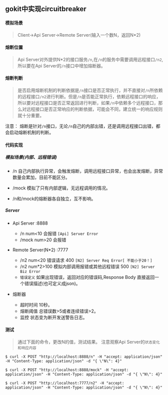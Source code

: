 ## gokit中实现circuitbreaker

#### 模拟场景
>Client->Api Server->Remote Server(输入一个数N，返回N*2)

#### 熔断位置
>Api Server对外提供N*2的接口服务`/n`,在`/n`的服务中需要调用远程接口`/n2`,所以要在Api Server的`/n`接口中增加熔断器。

#### 熔断判断
>是否启用熔断机制的判断依据是`/n`接口是否正常执行，并不直接对`/n`所依赖的远程接口`/n2`进行判断。但是`/n`是否能正常执行，依赖远程接口的响应，所以要对远程接口是否正常返回进行判断，如果`/n`中依赖多个远程接口，那么对远程接口是否正常响应的判断依据，可能会不同，建立统一的响应规则就十分重要。

注意：
熔断是针对`/n`接口，无论`/n`自己的内部出错，还是调用远程接口出错，都会启动熔断机制的判断。

#### 代码实现

##### 模拟场景(内部、远程错误)

* /n 自己内部执行异常，会触发熔断，调用远程接口异常，也会出发熔断，异常数量会累加，目前不能区分。

* /mock 模拟了只有内部逻辑，无远程调用的情况。

* /n和/mock的熔断器各自独立，互不影响。

##### Server

* Api Server :8888
    * /n num<10 会报错 `[Api] Server Error`
    * /mock num>20 会报错
* Remote Server(N*2) :7777
    * /n2 num<20 错误请求 400 `[N2] Server Req Error[ 不能小于20！]`
    * /n2 num*2>100 模拟内部调用报错或其他远程错误 500 `[N2] Server Biz Error`
    * `错误定义` 如果出现错误，返回对应的错误码,Response Body 直接返回一个错误描述(也可定义成json)。
    
* 熔断器
    * 超时时间 10秒。
    * 熔断阈值 总错误数>5或者连续错误>2。
    * 监控 状态变为断开发送警告日志。


#### 测试
>通过下面的命令，更改N的值，测试结果。
注意观察Api Server的`状态变化和响应内容`
```
$ curl -X POST "http://localhost:8888/n" -H "accept: application/json" -H "Content-Type: application/json" -d "{ \"N\": 4}"

$ curl -X POST "http://localhost:8888/mock" -H "accept: application/json" -H "Content-Type: application/json" -d "{ \"N\": 4}"

$ curl -X POST "http://localhost:7777/n2" -H "accept: application/json" -H "Content-Type: application/json" -d "{ \"N\": 4}"
```



